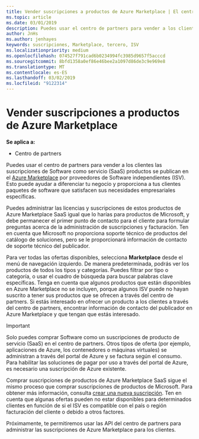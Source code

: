 ```yaml
---
title: Vender suscripciones a productos de Azure Marketplace | El centro de partners
ms.topic: article
ms.date: 03/01/2019
description: Puedes usar el centro de partners para vender a los clientes las suscripciones de Software como servicio (SaaS) productos se publican en Azure Marketplace por proveedores de Software independientes (ISV).
author: JnHs
ms.author: jenhayes
keywords: suscripciones, Marketplace, tercero, ISV
ms.localizationpriority: medium
ms.openlocfilehash: 074527f791cad6b0234994fc3985d9657f5acccd
ms.sourcegitcommit: 8bfd1358a0ef86e46bee2a1097d86de3c9e969e8
ms.translationtype: MT
ms.contentlocale: es-ES
ms.lasthandoff: 03/02/2019
ms.locfileid: "9122314"
---
```

# <a name="sell-subscriptions-to-azure-marketplace-products"></a>Vender suscripciones a productos de Azure Marketplace

**Se aplica a:**

-  Centro de partners


Puedes usar el centro de partners para vender a los clientes las suscripciones de Software como servicio (SaaS) productos se publican en el [Azure Marketplace](https://azuremarketplace.microsoft.com/marketplace) por proveedores de Software independientes (ISV). Esto puede ayudar a diferenciar tu negocio y proporciona a tus clientes paquetes de software que satisfacen sus necesidades empresariales específicas. 

Puedes administrar las licencias y suscripciones de estos productos de Azure Marketplace SaaS igual que lo harías para productos de Microsoft, y debe permanecer el primer punto de contacto para el cliente para formular preguntas acerca de la administración de suscripciones y facturación. Ten en cuenta que Microsoft no proporciona soporte técnico de productos del catálogo de soluciones, pero se le proporcionará información de contacto de soporte técnico del publicador.

Para ver todas las ofertas disponibles, selecciona **Marketplace** desde el menú de navegación izquierdo. De manera predeterminada, podrás ver los productos de todos los tipos y categorías. Puedes filtrar por tipo o categoría, o usar el cuadro de búsqueda para buscar palabras clave específicas. Tenga en cuenta que algunos productos que están disponibles en Azure Marketplace no se incluyen, porque algunos ISV puede no hayan suscrito a tener sus productos que se ofrecen a través del centro de partners. Si estás interesado en ofrecer un producto a los clientes a través del centro de partners, encontrar información de contacto del publicador en Azure Marketplace y que tengan que estás interesado.

> [!IMPORTANT]
> Solo puedes comprar Software como un suscripciones de producto de servicio (SaaS) en el centro de partners. Otros tipos de oferta (por ejemplo, aplicaciones de Azure, los contenedores o máquinas virtuales) se administran a través del portal de Azure y se factura según el consumo. Para habilitar las soluciones de pagar por uso a través del portal de Azure, es necesario una suscripción de Azure existente.

Comprar suscripciones de productos de Azure Marketplace SaaS sigue el mismo proceso que comprar suscripciones de productos de Microsoft. Para obtener más información, consulta [crear una nueva suscripción](create-a-new-subscription.md). Ten en cuenta que algunas ofertas pueden no estar disponibles para determinados clientes en función de si el ISV es compatible con el país o región facturación del cliente o debido a otros factores.

Próximamente, te permitiremos usar las API del centro de partners para administrar las suscripciones de Azure Marketplace para los clientes. 

